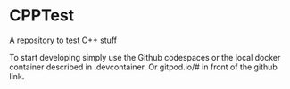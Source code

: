 # CPPTest
A repository to test C++ stuff

To start developing simply use the Github codespaces or the local docker container described in .devcontainer.
Or gitpod.io/# in front of the github link.
